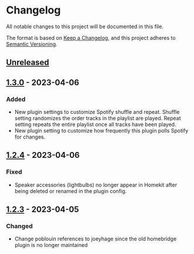 # Changelog

All notable changes to this project will be documented in this file.

The format is based on [Keep a Changelog](https://keepachangelog.com/en/1.1.0/),
and this project adheres to [Semantic Versioning](https://semver.org/spec/v2.0.0.html).

## [Unreleased]

## [1.3.0] - 2023-04-06

### Added

- New plugin settings to customize Spotify shuffle and repeat. Shuffle setting randomizes the order tracks in the playlist are played. Repeat setting repeats the entire playlist once all tracks have been played.
- New plugin setting to customize how frequently this plugin polls Spotify for changes.

## [1.2.4] - 2023-04-06

### Fixed

- Speaker accessories (lightbulbs) no longer appear in Homekit after being deleted or renamed in the plugin config.

## [1.2.3] - 2023-04-05

### Changed

- Change poblouin references to joeyhage since the old homebridge plugin is no longer maintained

[unreleased]: https://github.com/joeyhage/homebridge-spotify-speaker/compare/v1.3.0...HEAD
[1.3.0]: https://github.com/joeyhage/homebridge-spotify-speaker/compare/v1.2.4...v1.3.0
[1.2.4]: https://github.com/joeyhage/homebridge-spotify-speaker/compare/v1.2.3...v1.2.4
[1.2.3]: https://github.com/joeyhage/homebridge-spotify-speaker/compare/1.2.2...v1.2.3
[1.2.2]: https://github.com/joeyhage/homebridge-spotify-speaker/releases/tag/1.2.2
